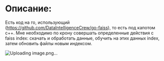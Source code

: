 # Описание:

Есть код на го, использующий (https://github.com/DataIntelligenceCrew/go-faiss), то есть под капотом c++. Мне необходимо по крону совершать определенные действия с faiss index: скачать и обработать данные, обучить на этих данных index, затем обновить файлы новым индексом.  

![Uploading image.png…]()
